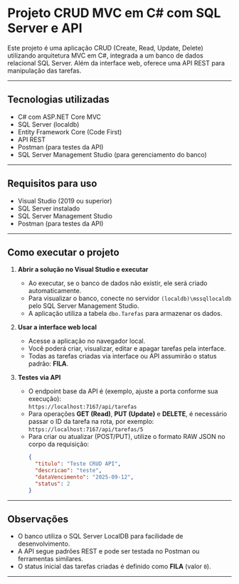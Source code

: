 # Projeto CRUD MVC em C# com SQL Server e API

Este projeto é uma aplicação CRUD (Create, Read, Update, Delete) utilizando arquitetura MVC em C#, integrada a um banco de dados relacional SQL Server. Além da interface web, oferece uma API REST para manipulação das tarefas.

---

## Tecnologias utilizadas

- C# com ASP.NET Core MVC  
- SQL Server (localdb)  
- Entity Framework Core (Code First)  
- API REST  
- Postman (para testes da API)  
- SQL Server Management Studio (para gerenciamento do banco)

---

## Requisitos para uso

- Visual Studio (2019 ou superior)  
- SQL Server instalado  
- SQL Server Management Studio  
- Postman (para testes da API)

---

## Como executar o projeto

1. **Abrir a solução no Visual Studio e executar**  
   - Ao executar, se o banco de dados não existir, ele será criado automaticamente.  
   - Para visualizar o banco, conecte no servidor `(localdb)\mssqllocaldb` pelo SQL Server Management Studio.  
   - A aplicação utiliza a tabela `dbo.Tarefas` para armazenar os dados.

2. **Usar a interface web local**  
   - Acesse a aplicação no navegador local.  
   - Você poderá criar, visualizar, editar e apagar tarefas pela interface.  
   - Todas as tarefas criadas via interface ou API assumirão o status padrão: **FILA**.

3. **Testes via API**  
   - O endpoint base da API é (exemplo, ajuste a porta conforme sua execução):  
     `https://localhost:7167/api/tarefas`  
   - Para operações **GET (Read)**, **PUT (Update)** e **DELETE**, é necessário passar o ID da tarefa na rota, por exemplo:  
     `https://localhost:7167/api/tarefas/5`  
   - Para criar ou atualizar (POST/PUT), utilize o formato RAW JSON no corpo da requisição:  
     ```json
     {
       "titulo": "Teste CRUD API",
       "descricao": "teste",
       "dataVencimento": "2025-09-12",
       "status": 2
     }
     ```

---

## Observações

- O banco utiliza o SQL Server LocalDB para facilidade de desenvolvimento.  
- A API segue padrões REST e pode ser testada no Postman ou ferramentas similares.  
- O status inicial das tarefas criadas é definido como **FILA** (valor `0`).

---
